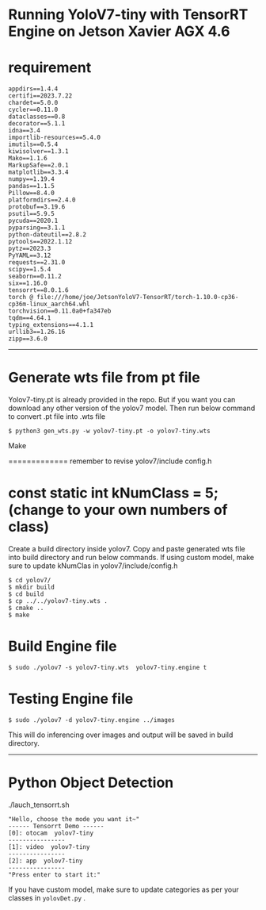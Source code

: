 Running YoloV7-tiny with TensorRT Engine on Jetson Xavier AGX 4.6 
==========

requirement
=============
```
appdirs==1.4.4
certifi==2023.7.22
chardet==5.0.0
cycler==0.11.0
dataclasses==0.8
decorator==5.1.1
idna==3.4
importlib-resources==5.4.0
imutils==0.5.4
kiwisolver==1.3.1
Mako==1.1.6
MarkupSafe==2.0.1
matplotlib==3.3.4
numpy==1.19.4
pandas==1.1.5
Pillow==8.4.0
platformdirs==2.4.0
protobuf==3.19.6
psutil==5.9.5
pycuda==2020.1
pyparsing==3.1.1
python-dateutil==2.8.2
pytools==2022.1.12
pytz==2023.3
PyYAML==3.12
requests==2.31.0
scipy==1.5.4
seaborn==0.11.2
six==1.16.0
tensorrt==8.0.1.6
torch @ file:///home/joe/JetsonYoloV7-TensorRT/torch-1.10.0-cp36-cp36m-linux_aarch64.whl
torchvision==0.11.0a0+fa347eb
tqdm==4.64.1
typing_extensions==4.1.1
urllib3==1.26.16
zipp==3.6.0

```

------------------------------------------------------------------------------------------

Generate wts file from pt file
=============
Yolov7-tiny.pt is already provided in the repo. But if you want you can download any other version of the yolov7 model. Then run below command to convert .pt file into .wts file 

	$ python3 gen_wts.py -w yolov7-tiny.pt -o yolov7-tiny.wts
	
Make

=============
remember to revise yolov7/include config.h

const static int kNumClass = 5; (change to your own numbers of class)
=============
Create a build directory inside yolov7. Copy and paste generated wts file into build directory and run below commands. If using custom model, make sure to update kNumClas in yolov7/include/config.h

	$ cd yolov7/
	$ mkdir build
	$ cd build
	$ cp ../../yolov7-tiny.wts .
	$ cmake ..
	$ make 
	
Build Engine file 
=============

    $ sudo ./yolov7 -s yolov7-tiny.wts  yolov7-tiny.engine t
	

Testing Engine file 
=============

	$ sudo ./yolov7 -d yolov7-tiny.engine ../images
	
This will do inferencing over images and output will be saved in build directory.

-----------------------------------------------------------------------------------------

Python Object Detection
=============
./lauch_tensorrt.sh
```
"Hello, choose the mode you want it~"
------ Tensorrt Demo ------
[0]: otocam  yolov7-tiny
----------------
[1]: video  yolov7-tiny
----------------
[2]: app  yolov7-tiny
----------------
"Press enter to start it:"
```

If you have custom model, make sure to update categories as per your classes in `yolovDet.py` .
